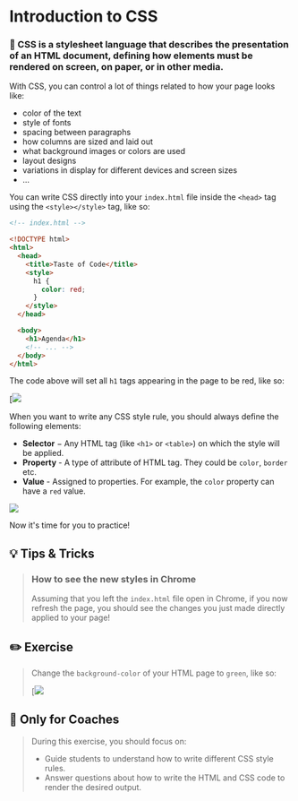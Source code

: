 # Introduction to CSS

### 🌟 CSS is a stylesheet language that describes the presentation of an HTML document, defining how elements must be rendered on screen, on paper, or in other media.

With CSS, you can control a lot of things related to how your page looks like:

+ color of the text
+ style of fonts
+ spacing between paragraphs
+ how columns are sized and laid out
+ what background images or colors are used
+ layout designs
+ variations in display for different devices and screen sizes
+ ...

You can write CSS directly into your `index.html` file inside the `<head>` tag using the `<style></style>` tag, like so:

```html
<!-- index.html -->

<!DOCTYPE html>
<html>
  <head>
    <title>Taste of Code</title>
    <style>
      h1 {
        color: red;
      }
    </style>
  </head>

  <body>
    <h1>Agenda</h1>
    <!-- ... -->
  </body>
</html>
```

The code above will set all `h1` tags appearing in the page to be red, like so:

[![](https://cd.sseu.re/Taste_of_Code_2019-01-23_17-17-57.png)

When you want to write any CSS style rule, you should always define the following elements:

* **Selector** − Any HTML tag (like `<h1>` or `<table>`) on which the style will be applied.
* **Property** - A type of attribute of HTML tag. They could be `color`, `border` etc.
* **Value** - Assigned to properties. For example, the `color` property can have a `red` value.

[![](http://cd.sseu.re/20170208-6ohiu.png)](http://cd.sseu.re/20170208-6ohiu.png)

Now it's time for you to practice!

## 💡 Tips & Tricks

> ### How to see the new styles in Chrome
>
> Assuming that you left the `index.html` file open in Chrome, if you now refresh the page, you should see the changes you just made directly applied to your page!



## ✏️ Exercise

> Change the `background-color` of your HTML page to `green`, like so:
>
> [![](https://cd.sseu.re/Taste_of_Code_2019-01-23_17-19-30.png)


## 🎩 Only for Coaches

> During this exercise, you should focus on:
>
> + Guide students to understand how to write different CSS style rules.
> + Answer questions about how to write the HTML and CSS code to render the desired output.
